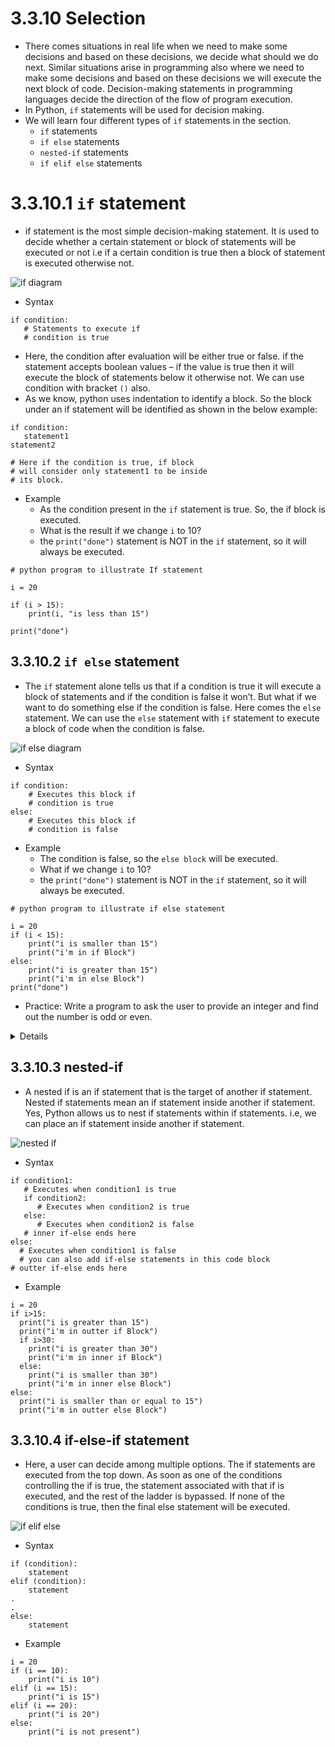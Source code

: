 # 3.3.10 Selection
+ There comes situations in real life when we need to make some decisions and based on these decisions, we decide what should we do next. Similar situations arise in programming also where we need to make some decisions and based on these decisions we will execute the next block of code. Decision-making statements in programming languages decide the direction of the flow of program execution. 
+ In Python, `if` statements will be used for decision making.
+ We will learn four different types of `if` statements in the section.
  - `if` statements
  - `if else` statements
  - `nested-if` statements
  - `if elif else` statements

# 3.3.10.1 `if` statement
+ if statement is the most simple decision-making statement. It is used to decide whether a certain statement or block of statements will be executed or not i.e if a certain condition is true then a block of statement is executed otherwise not.

![if diagram](https://media.geeksforgeeks.org/wp-content/uploads/if-statement.jpg)

+ Syntax

~~~~
if condition:
   # Statements to execute if
   # condition is true
~~~~

+ Here, the condition after evaluation will be either true or false. if the statement accepts boolean values – if the value is true then it will execute the block of statements below it otherwise not. We can use condition with bracket `()` also.
+ As we know, python uses indentation to identify a block. So the block under an if statement will be identified as shown in the below example:

~~~~
if condition:
   statement1
statement2

# Here if the condition is true, if block 
# will consider only statement1 to be inside 
# its block.
~~~~

+ Example
  - As the condition present in the `if` statement is true. So, the if block is executed.
  - What is the result if we change `i` to 10?
  - the `print("done")` statement is NOT in the `if` statement, so it will always be executed.
~~~~
# python program to illustrate If statement
  
i = 20
  
if (i > 15):
    print(i, "is less than 15")
    
print("done")
~~~~

## 3.3.10.2 `if else` statement
+ The `if` statement alone tells us that if a condition is true it will execute a block of statements and if the condition is false it won’t. But what if we want to do something else if the condition is false. Here comes the `else` statement. We can use the `else` statement with `if` statement to execute a block of code when the condition is false. 

![if else diagram](https://media.geeksforgeeks.org/wp-content/uploads/if-else.jpg)

+ Syntax
~~~~
if condition:
    # Executes this block if
    # condition is true
else:
    # Executes this block if
    # condition is false
~~~~

+ Example
  - The condition is false, so the `else block` will be executed.
  - What if we change `i` to 10?
  - the `print("done")` statement is NOT in the `if` statement, so it will always be executed.
~~~~
# python program to illustrate if else statement
  
i = 20
if (i < 15):
    print("i is smaller than 15")
    print("i'm in if Block")
else:
    print("i is greater than 15")
    print("i'm in else Block")
print("done")
~~~~

+ Practice: Write a program to ask the user to provide an integer and find out the number is odd or even.

<details>
    num = int(input("Please enter an integer: "))
    if num%2==1:
      print(num, "is an odd number.")
    else:
      print(num, "is an even number.")
</details>

## 3.3.10.3 nested-if
+ A nested if is an if statement that is the target of another if statement. Nested if statements mean an if statement inside another if statement. Yes, Python allows us to nest if statements within if statements. i.e, we can place an if statement inside another if statement.

![nested if](https://media.geeksforgeeks.org/wp-content/cdn-uploads/20200710163548/Nested_if.jpg)

+ Syntax
~~~~
if condition1:
   # Executes when condition1 is true
   if condition2: 
      # Executes when condition2 is true
   else:
      # Executes when condition2 is false
   # inner if-else ends here
else:
  # Executes when condition1 is false
  # you can also add if-else statements in this code block
# outter if-else ends here
~~~~

+ Example
~~~~
i = 20
if i>15:
  print("i is greater than 15")
  print("i'm in outter if Block")
  if i>30:
    print("i is greater than 30")
    print("i'm in inner if Block")
  else:
    print("i is smaller than 30")
    print("i'm in inner else Block")
else:
  print("i is smaller than or equal to 15")
  print("i'm in outter else Block")
~~~~


## 3.3.10.4 if-else-if statement
+ Here, a user can decide among multiple options. The if statements are executed from the top down. As soon as one of the conditions controlling the if is true, the statement associated with that if is executed, and the rest of the ladder is bypassed. If none of the conditions is true, then the final else statement will be executed.


![if elif else]([http://www.trytoprogram.com/images/python_ifelseif.jpg](https://media.geeksforgeeks.org/wp-content/uploads/if-elseif-ladder.jpg))


+ Syntax
~~~~
if (condition):
    statement
elif (condition):
    statement
.
.
else:
    statement
~~~~

+ Example

~~~~
i = 20
if (i == 10):
    print("i is 10")
elif (i == 15):
    print("i is 15")
elif (i == 20):
    print("i is 20")
else:
    print("i is not present")
~~~~





